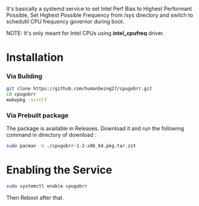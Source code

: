 It's basically a systemd service to set Intel Perf Bias to Highest Performant Possible, Set Highest Possible Frequency from /sys directory and switch to schedutil CPU frequency governor during boot.

NOTE: It's only meant for Intel CPUs using **intel_cpufreq** driver.
# Installation
### Via Building
```sh 
git clone https://github.com/humanbeing27/cpugobrr.git
cd cpugobrr
makepkg -sircCf
 ```
### Via Prebuilt package
The package is available in Releases. Download it and run the following command in directory of download :
```sh
sudo pacman -U ./cpugobrr-1-2-x86_64.pkg.tar.zst 
```
# Enabling the Service
```sh 
sudo systemctl enable cpugobrr 
```
Then Reboot after that.
